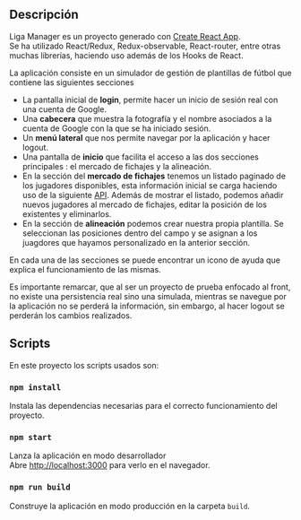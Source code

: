 ## Descripción

Liga Manager es un proyecto generado con [Create React App](https://github.com/facebook/create-react-app).<br>
Se ha utilizado React/Redux, Redux-observable, React-router, entre otras muchas librerías, haciendo uso además de los Hooks de React.

La aplicación consiste en un simulador de gestión de plantillas de fútbol que contiene las siguientes secciones

-   La pantalla inicial de **login**, permite hacer un inicio de sesión real con una cuenta de Google.
-   Una **cabecera** que muestra la fotografía y el nombre asociados a la cuenta de Google con la que se ha iniciado sesión.
-   Un **menú lateral** que nos permite navegar por la aplicación y hacer logout.
-   Una pantalla de **inicio** que facilita el acceso a las dos secciones principales : el mercado de fichajes y la alineación.
-   En la sección del **mercado de fichajes** tenemos un listado paginado de los jugadores disponibles, esta información inicial se carga haciendo uso de la siguiente [API](https://reqres.in/). Además de mostrar el listado, podemos añadir nuevos jugadores al mercado de fichajes, editar la posición de los existentes y eliminarlos.
-   En la sección de **alineación** podemos crear nuestra propia plantilla. Se seleccionan las posiciones dentro del campo y se asignan a los juagdores que hayamos personalizado en la anterior sección.

En cada una de las secciones se puede encontrar un icono de ayuda que explica el funcionamiento de las mismas.

Es importante remarcar, que al ser un proyecto de prueba enfocado al front, no existe una persistencia real sino una simulada, mientras se navegue por la aplicación no se perderá la información, sin embargo, al hacer logout se perderán los cambios realizados.

## Scripts

En este proyecto los scripts usados son:

### `npm install`

Instala las dependencias necesarias para el correcto funcionamiento del proyecto.

### `npm start`

Lanza la aplicación en modo desarrollador<br>
Abre [http://localhost:3000](http://localhost:3000) para verlo en el navegador.

### `npm run build`

Construye la aplicación en modo producción en la carpeta `build`.
